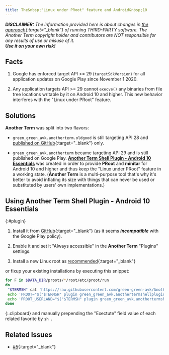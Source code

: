 ```yaml
---
title: The&nbsp;"Linux under PRoot" feature and Android&nbsp;10
---
```

*__<hl>DISCLAIMER:</hl>__ The information provided here is about changes in
[the approach](installing-linux-under-proot.html#main_content){:target="_blank"}
of running THIRD-PARTY software.
The Another Term copyright holder and contributors are NOT responsible
for any results of use or misuse of it.
<br/>__Use it on your own risk!__*

## Facts

1. Google has enforced target API >= 29 (`targetSdkVersion`)
for all application updates on Google Play
since November&#xA0;1&#xA0;2020.

2. Any application targets API >= 29 cannot `execve()` any binaries
from file tree locations writable by it on Android&#xA0;10 and higher.
This new behavior interferes with the "Linux under PRoot" feature.

## Solutions

**Another Term** was split into two flavors:

* `green_green_avk.anotherterm.oldgood` is still targeting API&#xA0;28
and
[published on GitHub](https://github.com/green-green-avk/AnotherTerm/releases){:target="_blank"}
only.

* `green_green_avk.anotherterm` became targeting API&#xA0;29
and is still published on Google Play.
[**Another Term Shell Plugin - Android&#xA0;10 Essentials**](#plugin)
was created in order to provide **PRoot** and **minitar**
for Android&#xA0;10 and higher
and thus keep the "Linux under PRoot" feature in a working state.
(**Another Term** is a multi-purpose tool that's why
it's better to avoid inflating its size with things that can never be used
or substituted by users' own implementations.)

## Using **Another Term Shell Plugin - Android&#xA0;10 Essentials**
{:#plugin}

1) Install it from
[GitHub](https://github.com/green-green-avk/AnotherTermShellPlugin-Android10Essentials){:target="_blank"}
(as it seems ***incompatible*** with the Google Play policy).

2) Enable it and set it "Always accessible" in the **Another Term** "Plugins" settings.

3) Install a new Linux root as [recommended](installing-linux-under-proot.html#main_content){:target="_blank"}

or fixup your existing installations by executing this snippet:
```sh
for F in $DATA_DIR/proots/*/root/etc/proot/run
do
 "$TERMSH" cat 'https://raw.githubusercontent.com/green-green-avk/AnotherTerm-scripts/master/assets/run-tpl' > "$F"
 echo 'PROOT="$("$TERMSH" plugin green_green_avk.anothertermshellplugin_android10essentials proot)"' >> "$F.cfg"
 echo 'PROOT_USERLAND="$("$TERMSH" plugin green_green_avk.anothertermshellplugin_android10essentials proot-userland)"' >> "$F.cfg"
done
```
{:.clipboard}
and manually prepending the "Exectute" field value of each related favorite by `sh `.

## Related Issues

* [#5](https://github.com/green-green-avk/AnotherTerm/issues/5){:target="_blank"}
